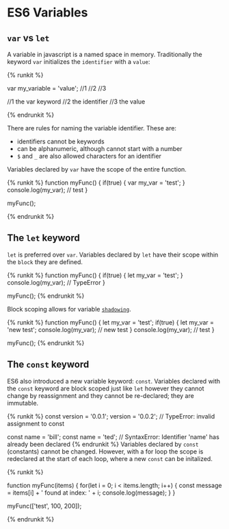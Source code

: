 
# ES6 Variables


## `var` vs `let`
A variable in javascript is a named space in memory. Traditionally the keyword
`var` initializes the `identifier` with a `value`:
 

{% runkit %}
 
var	my_variable	=	'value';
//1	//2			//3 

//1 the var keyword
//2 the identifier
//3 the value


{% endrunkit %} 



There are rules for naming the variable identifier. These are:
- identifiers cannot be keywords
- can be alphanumeric, although cannot start with a number
- `$` and `_` are also allowed characters for an identifier

Variables declared by `var` have the scope of the entire function.

{% runkit %}
function myFunc() {
	if(true) {
		var my_var = 'test';
	}
	console.log(my_var); // test
}

myFunc();

{% endrunkit %} 

## The `let` keyword

`let` is preferred over `var`. Variables declared by `let` have their scope
within the `block` they are defined.

{% runkit %}
function myFunc() {
	if(true) {
		let my_var = 'test';
	}
	console.log(my_var); // TypeError
}

myFunc();
{% endrunkit %} 

Block scoping allows for variable [`shadowing`][Shadowing].

{% runkit %}
function myFunc() {
	let my_var = 'test';
	if(true) {
		let my_var = 'new test';
		console.log(my_var); // new test
	}
	console.log(my_var); // test
}

myFunc();
{% endrunkit %}

## The `const` keyword

ES6 also introduced a new variable keyword: `const`. Variables declared with 
the `const` keyword are block scoped just like `let` however they cannot 
change by reassignment and they cannot be re-declared; they are immutable.

{% runkit %}
const version = '0.0.1';
version = '0.0.2'; // TypeError: invalid assignment to const

const name = 'bill';
const name = 'ted'; // SyntaxError: Identifier 'name' has already been declared
{% endrunkit %}
Variables declared by `const` (constants) cannot be changed. However, with a 
for loop the scope is redeclared at the start of each loop, where a new 
`const` can be initalized.

{% runkit %}

function myFunc(items) {
	for(let i = 0; i < items.length; i++) {
		const message = items[i] + ' found at index: ' + i;
		console.log(message);
	} 
}

myFunc(['test', 100, 200]);

{% endrunkit %}

[Shadowing]: https://en.wikipedia.org/wiki/Variable_shadowing

